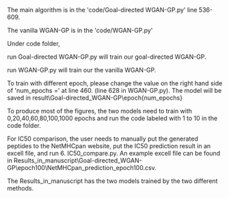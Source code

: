 The main algorithm is in the 'code/Goal-directed WGAN-GP.py' line 536-609.

The vanilla WGAN-GP is in the 'code/WGAN-GP.py'

Under code folder,

run Goal-directed WGAN-GP.py will train our goal-directed WGAN-GP. 

run WGAN-GP.py will train our the vanilla WGAN-GP. 

To train with different epoch, please change the value on the right hand side of 'num_epochs =' at line 460. (line 628 in WGAN-GP.py). The model will be saved in result\Goal-directed_WGAN-GP\epoch{num_epochs}

To produce most of the figures, the two models need to train with 0,20,40,60,80,100,1000 epochs and run the code labeled with 1 to 10 in the code folder.

For IC50 comparison, the user needs to manually put the generated peptides to the NetMHCpan website, put the IC50 prediction result in an excell file, and run 6. IC50_compare.py. An example excell file can be found in Results_in_manuscript\Goal-directed_WGAN-GP\epoch100\NetMHCpan_prediction_epoch100.csv.

The Results_in_manuscript has the two models trained by the two different methods.
